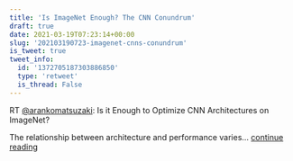 ```yaml
---
title: 'Is ImageNet Enough? The CNN Conundrum'
draft: true
date: 2021-03-19T07:23:14+00:00
slug: '202103190723-imagenet-cnns-conundrum'
is_tweet: true
tweet_info:
  id: '1372705187303886850'
  type: 'retweet'
  is_thread: False
---
```




RT [@arankomatsuzaki](https://x.com/arankomatsuzaki): Is it Enough to Optimize CNN Architectures on ImageNet?

The relationship between architecture and performance varies… [continue reading](https://x.com/sytelus/status/1372705187303886850)
